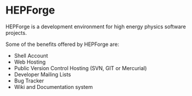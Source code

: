 # HEPForge
HEPForge is a development environment for high energy physics software projects.

Some of the benefits offered by HEPForge are:
- Shell Account
- Web Hosting
- Public Version Control Hosting (SVN, GIT or Mercurial)
- Developer Mailing Lists
- Bug Tracker
- Wiki and Documentation system
